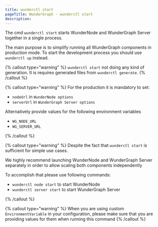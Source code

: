 ```yaml
---
title: wunderctl start
pageTitle: WunderGraph - wunderctl start
description:
---
```


The cmd `wunderctl start` starts WunderNode and WunderGraph Server together in a single process.

The main purpose is to simplify running all WunderGraph components in production mode.
To start the development process you should use `wunderctl up` instead.

{% callout type="warning" %}
`wunderctl start` not doing any kind of generation.
It is requires generated files from `wunderctl generate`.
{% /callout %}

{% callout type="warning" %}
For the production it is mandatory to set:

- `nodeUrl` in `WunderNode options`
- `serverUrl` in `WunderGraph Server options`

Alternatively provide values for the following environment variables

- `WG_NODE_URL`
- `WG_SERVER_URL`

{% /callout %}

{% callout type="warning" %}
Despite the fact that `wunderctl start` is sufficient for simple use cases.

We highly recommend launching WunderNode and WunderGraph Server separately in order to allow scaling both components independently

To accomplish that please use following commands:

- `wunderctl node start` to start WunderNode
- `wunderctl server start` to start WunderGraph Server

{% /callout %}

{% callout type="warning" %}
When you are using custom `EnvironmentVariable` in your configuration,
please make sure that you are providing values for them when running this command
{% /callout %}
